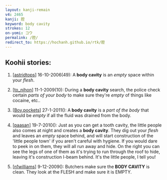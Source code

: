 ```yaml
---
layout: kanji-remain
v4: 2465
kanji: 腔
keyword: body cavity
strokes: 12
on-yomi: コウ
permalink: /腔/
redirect_to: https://hochanh.github.io/rtk/腔
---
```


## Koohii stories: 

1) [<a href="http://kanji.koohii.com/profile/astridtops">astridtops</a>] 16-10-2006(49): A<strong> body cavity</strong> is an <em>empty</em> space within your <em>flesh</em>.

2) [<a href="http://kanji.koohii.com/profile/to_nihon">to_nihon</a>] 11-1-2009(10): During a <strong>body cavity</strong> search, the police check certain <em>parts of your body</em> to make sure they&#039;re <em>empty</em> of things like cocaine, etc..

3) [<a href="http://kanji.koohii.com/profile/Boy.pockets">Boy.pockets</a>] 27-1-2011(): A<strong> body cavity</strong> is a <em>part of the body</em> that would be <em>empty</em> if all the fluid was drained from the body.

4) [<a href="http://kanji.koohii.com/profile/paasan">paasan</a>] 19-7-2010(): Just as you can get a tooth cavity, the little people also comes at night and creates a <strong>body cavity</strong>. They dig out your <em>flesh</em> and leaves an <em>empty</em> space behind, and will start construction of the &#039;little people town&#039; if you aren&#039;t careful with hygiene. If you would dare to peek in on them, they will all run away and hide. On the right you can see the legs of one of them as it&#039;s trying to run through the roof to hide, leaving it&#039;s construction I-beam behind. It&#039;s the little people, I tell you!

5) [<a href="http://kanji.koohii.com/profile/n1williams">n1williams</a>] 9-12-2009(): Butchers make sure the<strong> BODY CAVITY</strong> is clean. They look at the FLESH and make sure it is EMPTY.

